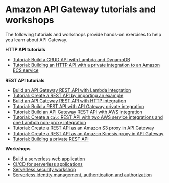 # Amazon API Gateway tutorials and workshops<a name="api-gateway-tutorials"></a>

The following tutorials and workshops provide hands\-on exercises to help you learn about API Gateway\.

**HTTP API tutorials**
+ [Tutorial: Build a CRUD API with Lambda and DynamoDB ](http-api-dynamo-db.md)
+ [Tutorial: Building an HTTP API with a private integration to an Amazon ECS service](http-api-private-integration.md)

**REST API tutorials**
+ [Build an API Gateway REST API with Lambda integration](getting-started-with-lambda-integration.md)
+ [Tutorial: Create a REST API by importing an example](api-gateway-create-api-from-example.md)
+ [Build an API Gateway REST API with HTTP integration](getting-started-http-integrations.md)
+ [Tutorial: Build a REST API with API Gateway private integration](getting-started-with-private-integration.md)
+ [Tutorial: Build an API Gateway REST API with AWS integration](getting-started-aws-proxy.md)
+ [Tutorial: Create a `Calc` REST API with two AWS service integrations and one Lambda non\-proxy integration](integrating-api-with-aws-services-lambda.md)
+ [Tutorial: Create a REST API as an Amazon S3 proxy in API Gateway](integrating-api-with-aws-services-s3.md)
+ [Tutorial: Create a REST API as an Amazon Kinesis proxy in API Gateway](integrating-api-with-aws-services-kinesis.md)
+ [Tutorial: Building a private REST API](private-api-tutorial.md)

**Workshops**
+ [Build a serverless web application](https://webapp.serverlessworkshops.io)
+ [CI/CD for serverless applications](https://cicd.serverlessworkshops.io)
+ [Serverless security workshop](https://github.com/aws-samples/aws-serverless-security-workshop)
+ [Serverless identity management, authentication and authorization](https://auth.serverlessworkshops.io)